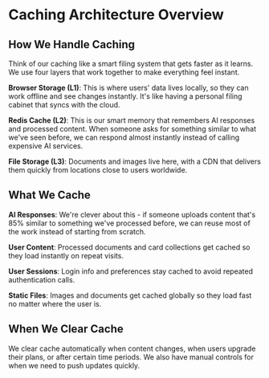 # Caching Architecture Overview

## How We Handle Caching

Think of our caching like a smart filing system that gets faster as it learns. We use four layers that work together to make everything feel instant.

**Browser Storage (L1)**: This is where users' data lives locally, so they can work offline and see changes instantly. It's like having a personal filing cabinet that syncs with the cloud.

**Redis Cache (L2)**: This is our smart memory that remembers AI responses and processed content. When someone asks for something similar to what we've seen before, we can respond almost instantly instead of calling expensive AI services.

**File Storage (L3)**: Documents and images live here, with a CDN that delivers them quickly from locations close to users worldwide.

## What We Cache

**AI Responses**: We're clever about this - if someone uploads content that's 85% similar to something we've processed before, we can reuse most of the work instead of starting from scratch.

**User Content**: Processed documents and card collections get cached so they load instantly on repeat visits.

**User Sessions**: Login info and preferences stay cached to avoid repeated authentication calls.

**Static Files**: Images and documents get cached globally so they load fast no matter where the user is.

## When We Clear Cache

We clear cache automatically when content changes, when users upgrade their plans, or after certain time periods. We also have manual controls for when we need to push updates quickly.
